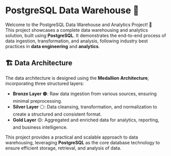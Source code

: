 # PostgreSQL Data Warehouse 🚀

Welcome to the PostgreSQL Data Warehouse and Analytics Project! 🚀  
This project showcases a complete data warehousing and analytics solution, built using **PostgreSQL**. It demonstrates the end-to-end process of data ingestion, transformation, and analysis, following industry best practices in **data engineering** and **analytics**.  

## 🏗️ Data Architecture  
The data architecture is designed using the **Medallion Architecture**, incorporating three structured layers:  

- **Bronze Layer** 🟤: Raw data ingestion from various sources, ensuring minimal preprocessing.  
- **Silver Layer** ⚪: Data cleansing, transformation, and normalization to create a structured and consistent format.  
- **Gold Layer** 🟡: Aggregated and enriched data for analytics, reporting, and business intelligence.  

This project provides a practical and scalable approach to data warehousing, leveraging **PostgreSQL** as the core database technology to ensure efficient storage, retrieval, and analysis of data.  
